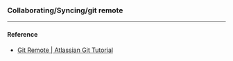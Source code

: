 ### Collaborating/Syncing/git remote



----
#### Reference
- [Git Remote | Atlassian Git Tutorial](https://www.atlassian.com/git/tutorials/syncing)